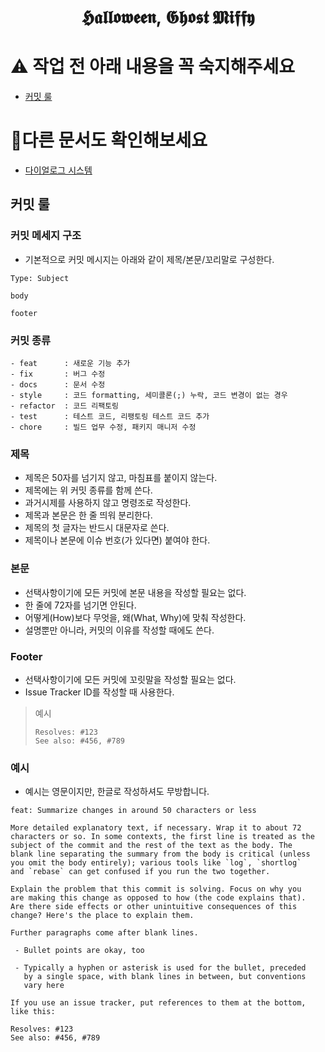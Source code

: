 <div align=center>

# 𝕳𝖆𝖑𝖑𝖔𝖜𝖊𝖊𝖓, 𝕲𝖍𝖔𝖘𝖙 𝕸𝖎𝖋𝖋𝖞

</div>


# ⚠️ 작업 전 아래 내용을 꼭 숙지해주세요
- [커밋 룰](#커밋-룰)


# 📝다른 문서도 확인해보세요
- [다이얼로그 시스템](/Documents/Dialogue-System.md)


## 커밋 룰

### 커밋 메세지 구조

- 기본적으로 커밋 메시지는 아래와 같이 제목/본문/꼬리말로 구성한다.

```
Type: Subject

body

footer
```

### 커밋 종류

```
- feat 		: 새로운 기능 추가
- fix 		: 버그 수정
- docs 		: 문서 수정
- style 	: 코드 formatting, 세미콜론(;) 누락, 코드 변경이 없는 경우
- refactor 	: 코드 리팩토링
- test 		: 테스트 코드, 리팽토링 테스트 코드 추가
- chore 	: 빌드 업무 수정, 패키지 매니저 수정
```

### 제목

- 제목은 50자를 넘기지 않고, 마침표를 붙이지 않는다.
- 제목에는 위 커밋 종류를 함께 쓴다.
- 과거시제를 사용하지 않고 명령조로 작성한다.
- 제목과 본문은 한 줄 띄워 분리한다.
- 제목의 첫 글자는 반드시 대문자로 쓴다.
- 제목이나 본문에 이슈 번호(가 있다면) 붙여야 한다.

### 본문

- 선택사항이기에 모든 커밋에 본문 내용을 작성할 필요는 없다.
- 한 줄에 72자를 넘기면 안된다.
- 어떻게(How)보다 무엇을, 왜(What, Why)에 맞춰 작성한다.
- 설명뿐만 아니라, 커밋의 이유를 작성할 때에도 쓴다.

### Footer

- 선택사항이기에 모든 커밋에 꼬릿말을 작성할 필요는 없다.
- Issue Tracker ID를 작성할 때 사용한다.

> 예시
> ```
> Resolves: #123
> See also: #456, #789
> ```

### 예시

- 예시는 영문이지만, 한글로 작성하셔도 무방합니다.

```
feat: Summarize changes in around 50 characters or less

More detailed explanatory text, if necessary. Wrap it to about 72
characters or so. In some contexts, the first line is treated as the
subject of the commit and the rest of the text as the body. The
blank line separating the summary from the body is critical (unless
you omit the body entirely); various tools like `log`, `shortlog`
and `rebase` can get confused if you run the two together.

Explain the problem that this commit is solving. Focus on why you
are making this change as opposed to how (the code explains that).
Are there side effects or other unintuitive consequences of this
change? Here's the place to explain them.

Further paragraphs come after blank lines.

 - Bullet points are okay, too

 - Typically a hyphen or asterisk is used for the bullet, preceded
   by a single space, with blank lines in between, but conventions
   vary here

If you use an issue tracker, put references to them at the bottom,
like this:

Resolves: #123
See also: #456, #789
```